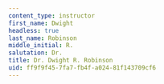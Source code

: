 ```yaml
---
content_type: instructor
first_name: Dwight
headless: true
last_name: Robinson
middle_initial: R.
salutation: Dr.
title: Dr. Dwight R. Robinson
uid: ff9f9f45-7fa7-fb4f-a024-81f143709cf6
---
```


